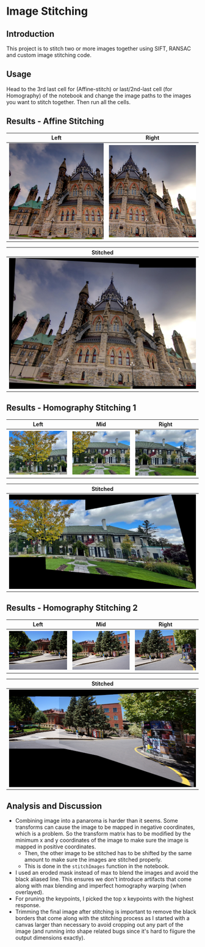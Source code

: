 # Image Stitching

## Introduction

This project is to stitch two or more images together using SIFT, RANSAC and custom image stitching code.

## Usage

Head to the 3rd last cell for (Affine-stitch) or last/2nd-last cell (for Homography) of the notebook and change the image paths to the images you want to stitch together. Then run all the cells.

## Results - Affine Stitching

|                      Left                       |                       Right                       |
| :---------------------------------------------: | :-----------------------------------------------: |
| ![Left-Img](/Media/q1/smol/parliament-left.jpg) | ![Right-Img](/Media/q1/smol/parliament-right.jpg) |

| Stitched |
| :--------------------:|
|![Stitched](/Results/q1AffineStitch.jpg)|

## Results - Homography Stitching 1

|                Left                |                 Mid                  |                Right                |
| :--------------------------------: | :----------------------------------: | :---------------------------------: |
| ![Left-Img](/Media/q2/smol/lt.jpg) | ![Right-Img](/Media/q2/smol/mid.jpg) | ![Right-Img](/Media/q2/smol/rt.jpg) |

| Stitched |
| :--------------------:|
|![Stitched](/Results/q2.png)|

## Results - Homography Stitching 2

|                 Left                 |                  Mid                   |                 Right                 |
| :----------------------------------: | :------------------------------------: | :-----------------------------------: |
| ![Left-Img](/Media/q2_3/smol/lt.jpg) | ![Right-Img](/Media/q2_3/smol/mid.jpg) | ![Right-Img](/Media/q2_3/smol/rt.jpg) |

| Stitched |
| :--------------------:|
|![Stitched](/Results/q2_3.png)|

## Analysis and Discussion

- Combining image into a panaroma is harder than it seems. Some transforms can cause the image to be mapped in negative coordinates, which is a problem. So the transform matrix has to be modified by the minimum x and y coordinates of the image to make sure the image is mapped in positive coordinates.
  - Then, the other image to be stitched has to be shifted by the same amount to make sure the images are stitched properly.
  - This is done in the `stitchImages` function in the notebook.
- I used an eroded mask instead of max to blend the images and avoid the black aliased line. This ensures we don't introduce artifacts that come along with max blending and imperfect homography warping (when overlayed).
- For pruning the keypoints, I picked the top x keypoints with the highest response.
- Trimming the final image after stitching is important to remove the black borders that come along with the stitching process as I started with a canvas larger than necessary to avoid cropping out any part of the image (and running into shape related bugs since it's hard to fiigure the output dimensions exactly).
